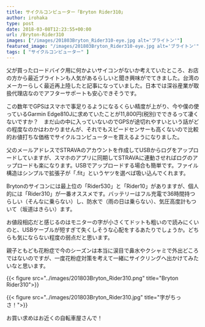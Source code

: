 ```yaml
---
title: サイクルコンピューター「Bryton Rider310」
author: irohaka
type: post
date: 2018-03-08T12:23:55+00:00
url: /Bryton-Rider310
images: ["/images/201803Bryton_Rider310-eye.jpg alt='ブライトン'"]
featured_image: "/images/201803Bryton_Rider310-eye.jpg alt='ブライトン'"
tags: [ "サイクルコンピューター" ]
---
```


父が買ったロードバイク用に何かよいサイコンがないか考えていたところ、お店の方から最近ブライトンも人気があるらしいと聞き興味がでてきました。台湾のメーカーらしく最近再上陸したと記事になっていました。日本では深谷産業が取扱代理店なのでアフターサポートも安心できそうです。
  
この数年でGPSはスマホで事足りるようになるくらい精度が上がり、今や僕の使っているGarmin Edge810Jに求めていたことが11,800円(税別)でできるって凄くないですか？　まだ山の中に入っていないのでGPSが途切れやすいという話がどの程度なのかはわかりませんが、それでもスピードセンサーも高くないので比較的お値打ちな価格でサイクルコンピューターを買えるようになりました。
  
父のメールアドレスでSTRAVAのアカウントを作成してUSBからログをアップロードしていますが、スマホのアプリに同期してSTRAVAに連動させればログのアップロードも楽になります。USBでアップロードする場合も簡単です。ファイル構造はシンプルで拡張子が「.fit」というヤツを選べば吸い込んでくれます。
  
Brytonのサイコンには最上位の「Rider530」と「Rider10」がありますが、個人的には「Rider310」が一番オススメです。バッテリーはフル充電で36時間持つらしい（そんなに乗らない）し、防水で（雨の日は乗らない）、気圧高度計もついて（坂道はきらい）ます。
  
お値段相応だと感じるのはモニターの字が小さくてドットも粗いので読みにくいのと、USBケーブルが短すぎて失くしそうな心配をするあたりでしょうか。どちらも気にならない程度の弱点だと思います。
  
親子ともども花粉症で今のシーズンは本当に涙目で鼻水やクシャミで外出どころではないのですが、一度花粉症対策を考えて一緒にサイクリングへ出かけてみたいなと思います。


{{< figure src="../images/201803Bryton_Rider310.png" title="Bryton Rider310">}}


{{< figure src="../images/201803Bryton_Rider310.jpg" title="字がちっさ！">}}


お買い求めはお近くの自転車屋さんで！